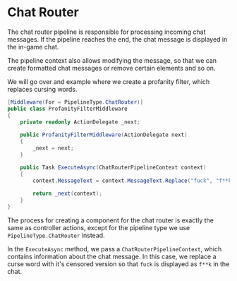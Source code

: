 # Chat Router
The chat router pipeline is responsible for processing incoming chat messages. If the pipeline reaches the end, the chat message is displayed in the in-game chat.

The pipeline context also allows modifying the message, so that we can create formatted chat messages or remove certain elements and so on.

We will go over and example where we create a profanity filter, which replaces cursing words.

```csharp
[Middleware(For = PipelineType.ChatRouter)]
public class ProfanityFilterMiddleware
{
    private readonly ActionDelegate _next;
    
    public ProfanityFilterMiddleware(ActionDelegate next)
    {
        _next = next;
    }

    public Task ExecuteAsync(ChatRouterPipelineContext context)
    {
        context.MessageText = context.MessageText.Replace("fuck", "f**k");
        
        return _next(context);
    }
}
```

The process for creating a component for the chat router is exactly the same as controller actions, except for the pipeline type we use `PipelineType.ChatRouter` instead.

In the `ExecuteAsync` method, we pass a `ChatRouterPipelineContext`, which contains information about the chat message. In this case, we replace a curse word with it's censored version so that `fuck` is displayed as `f**k` in the chat.

